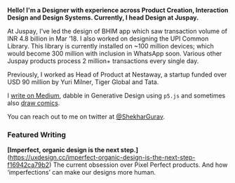 **Hello! I'm a Designer with experience across Product Creation, Interaction Design and Design Systems. Currently, I head Design at Juspay.** 

At Juspay, I’ve led the design of BHIM app which saw transaction volume of INR 4.8 billion in Mar ’18. I also worked on designing the UPI Common Library. This library is currently installed on ~100 million devices; which would become 300 million with inclusion in WhatsApp soon. Various other Juspay products process 2 million+ transactions every single day.

Previously, I worked as Head of Product at Nestaway, a startup funded over USD 90 million by Yuri Milner, Tiger Global and Tata.

I [write on Medium](https://medium.com/@shekhargurav), dabble in Generative Design using `p5.js` and sometimes also [draw comics](https://yourstory.com/author/shekhar-gurav). 

You can reach out to me on twitter at [@ShekharGurav](http://twitter.com/ShekharGurav).

### Featured Writing

**[Imperfect, organic design is the next step.]**(https://uxdesign.cc/imperfect-organic-design-is-the-next-step-f16942ca79b2)
The current obsession over Pixel Perfect products. And how ‘imperfections’ can make our designs more human.

